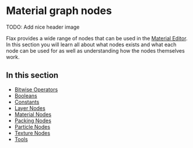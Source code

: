 # Material graph nodes

TODO: Add nice header image

Flax provides a wide range of nodes that can be used in the [Material Editor](../material-editor/index.md). In this section you will learn all about what nodes exists and what each node can be used for as well as understanding how the nodes themselves work.

## In this section

* [Bitwise Operators](nodes/bitwise.md)
* [Booleans](nodes/boolean.md)
* [Constants](nodes/constant.md)
* [Layer Nodes](nodes/layers.md)
* [Material Nodes](nodes/material.md)
* [Packing Nodes](nodes/packing.md)
* [Particle Nodes](nodes/particle.md)
* [Texture Nodes](nodes/textures.md)
* [Tools](nodes/tools.md)